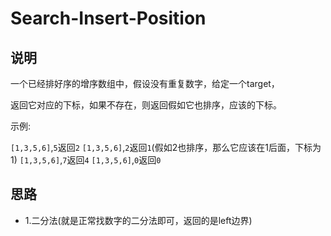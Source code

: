 # Search-Insert-Position

## 说明

一个已经排好序的增序数组中，假设没有重复数字，给定一个target，

返回它对应的下标，如果不存在，则返回假如它也排序，应该的下标。

示例:

`[1,3,5,6]`,`5`返回`2`
`[1,3,5,6]`,`2`返回`1`(假如2也排序，那么它应该在1后面，下标为1)
`[1,3,5,6]`,`7`返回`4`
`[1,3,5,6]`,`0`返回`0`

## 思路

* 1.二分法(就是正常找数字的二分法即可，返回的是left边界)
